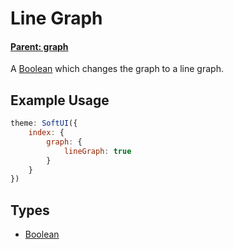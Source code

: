 # Line Graph

#### **[Parent: graph](/docs/index/graph/)**

A [Boolean](https://developer.mozilla.org/en-US/docs/Web/JavaScript/Reference/Global_Objects/Boolean) which changes the graph to a line graph.

## Example Usage

```js
theme: SoftUI({
    index: {
        graph: {
            lineGraph: true
        }
    }
})
```

## Types

-   [Boolean](https://developer.mozilla.org/en-US/docs/Web/JavaScript/Reference/Global_Objects/Boolean)
